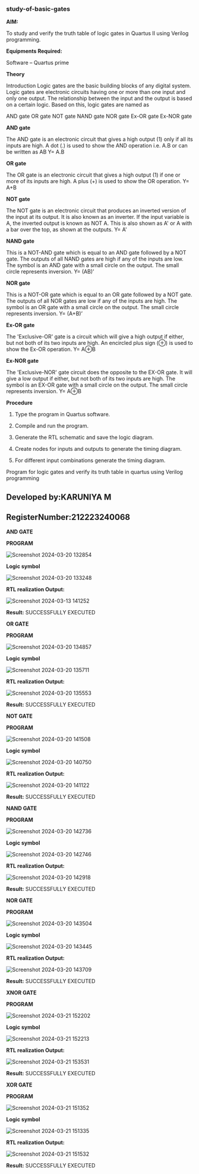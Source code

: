 ### study-of-basic-gates

**AIM:** 

To study and verify the truth table of logic gates in Quartus II using Verilog programming.

**Equipments Required:**

Software – Quartus prime 

**Theory**

Introduction Logic gates are the basic building blocks of any digital system. Logic gates are electronic circuits having one or more than one input and only one output. The relationship between the input and the output is based on a certain logic. Based on this, logic gates are named as

AND gate OR gate NOT gate NAND gate NOR gate Ex-OR gate Ex-NOR gate

**AND gate**

The AND gate is an electronic circuit that gives a high output (1) only if all its inputs are high. A dot (.) is used to show the AND operation i.e. A.B or can be written as AB
Y= A.B

**OR gate** 

The OR gate is an electronic circuit that gives a high output (1) if one or more of its inputs are high. A plus (+) is used to show the OR operation.
Y= A+B

**NOT gate**

The NOT gate is an electronic circuit that produces an inverted version of the input at its output. It is also known as an inverter. If the input variable is A, the inverted output is known as NOT A. This is also shown as A' or A with a bar over the top, as shown at the outputs.
Y= A'

**NAND gate**

This is a NOT-AND gate which is equal to an AND gate followed by a NOT gate. The outputs of all NAND gates are high if any of the inputs are low. The symbol is an AND gate with a small circle on the output. The small circle represents inversion.
Y= (AB)’

**NOR gate**

This is a NOT-OR gate which is equal to an OR gate followed by a NOT gate. The outputs of all NOR gates are low if any of the inputs are high. The symbol is an OR gate with a small circle on the output. The small circle represents inversion.
Y= (A+B)’

**Ex-OR gate**

The 'Exclusive-OR' gate is a circuit which will give a high output if either, but not both of its two inputs are high. An encircled plus sign (⊕) is used to show the Ex-OR operation.
Y= A⊕B

**Ex-NOR gate**

The 'Exclusive-NOR' gate circuit does the opposite to the EX-OR gate. It will give a low output if either, but not both of its two inputs are high. The symbol is an EX-OR gate with a small circle on the output. The small circle represents inversion.
Y= A⊕B

**Procedure** 

1.	Type the program in Quartus software.

2.	Compile and run the program.

3.	Generate the RTL schematic and save the logic diagram.

4.	Create nodes for inputs and outputs to generate the timing diagram.

5.	For different input combinations generate the timing diagram.


Program for logic gates and verify its truth table in quartus using Verilog programming

 ## Developed by:KARUNIYA M
 ## RegisterNumber:212223240068
 
 **AND GATE**
 
 **PROGRAM**
 
 ![Screenshot 2024-03-20 132854](https://github.com/naavaneetha/study-of-basic-gates/assets/162658262/d764b4bb-3b25-4ccb-9c03-31a2ab6ce902)

**Logic symbol**

![Screenshot 2024-03-20 133248](https://github.com/naavaneetha/study-of-basic-gates/assets/162658262/4d4a676d-0792-409e-92b5-3bd66081f4f0)

**RTL realization Output:**

![Screenshot 2024-03-13 141252](https://github.com/naavaneetha/study-of-basic-gates/assets/162658262/4d9e2df8-140e-4984-8e1e-2383989cd60a)

**Result:**
SUCCESSFULLY EXECUTED

**OR GATE**
 
 **PROGRAM**

![Screenshot 2024-03-20 134857](https://github.com/karuniya2005/study-of-basic-gates/assets/161425769/19aa4eb5-6304-4593-8445-60419b91e60c)

**Logic symbol**

![Screenshot 2024-03-20 135711](https://github.com/karuniya2005/study-of-basic-gates/assets/161425769/d0bc0b9a-baad-492a-8b49-1233e3a6e548)


**RTL realization Output:**

![Screenshot 2024-03-20 135553](https://github.com/karuniya2005/study-of-basic-gates/assets/161425769/630faa2d-b191-4696-99aa-1a5f93785712)

**Result:**
SUCCESSFULLY EXECUTED

**NOT GATE**
 
 **PROGRAM**

![Screenshot 2024-03-20 141508](https://github.com/karuniya2005/study-of-basic-gates/assets/161425769/2618d33b-d7dc-4ef2-a24b-e9c7a8747b52)

**Logic symbol**

![Screenshot 2024-03-20 140750](https://github.com/karuniya2005/study-of-basic-gates/assets/161425769/5a58aa29-ba6d-4090-8ef1-ba3c3de3f0da)

**RTL realization Output:**

![Screenshot 2024-03-20 141122](https://github.com/karuniya2005/study-of-basic-gates/assets/161425769/e848eb63-03b6-4d78-95c7-47013243353d)

**Result:**
SUCCESSFULLY EXECUTED

**NAND GATE**
 
 **PROGRAM**

![Screenshot 2024-03-20 142736](https://github.com/karuniya2005/study-of-basic-gates/assets/161425769/1ec3698b-44ae-4af2-9dee-ce011546f5d2)


**Logic symbol**

![Screenshot 2024-03-20 142746](https://github.com/karuniya2005/study-of-basic-gates/assets/161425769/1fbbfe23-249d-4b02-9ecb-adb9f3bfcadd)


**RTL realization Output:**


![Screenshot 2024-03-20 142918](https://github.com/karuniya2005/study-of-basic-gates/assets/161425769/9317ed9e-de81-4f17-b8f1-465e3b8620cf)

**Result:**
SUCCESSFULLY EXECUTED

**NOR GATE**
 
 **PROGRAM**
 
![Screenshot 2024-03-20 143504](https://github.com/karuniya2005/study-of-basic-gates/assets/161425769/c40761e8-44f0-485c-a5b2-0f4c46860a3f)

**Logic symbol**

![Screenshot 2024-03-20 143445](https://github.com/karuniya2005/study-of-basic-gates/assets/161425769/2ad3a83c-f8f9-4e58-ab9b-96ff3584f3eb)

**RTL realization Output:**

![Screenshot 2024-03-20 143709](https://github.com/karuniya2005/study-of-basic-gates/assets/161425769/4ee516c2-64e3-465c-ada8-5918d2d63485)

**Result:**
SUCCESSFULLY EXECUTED

**XNOR GATE**
 
 **PROGRAM**

![Screenshot 2024-03-21 152202](https://github.com/karuniya2005/study-of-basic-gates/assets/161425769/d32f2a6c-9da0-41cd-8f63-11b611bddd5e)


**Logic symbol**

![Screenshot 2024-03-21 152213](https://github.com/karuniya2005/study-of-basic-gates/assets/161425769/8b90ad0a-b71f-4bff-9a9d-49e575202be5)

**RTL realization Output:**

![Screenshot 2024-03-21 153531](https://github.com/karuniya2005/study-of-basic-gates/assets/161425769/7d9217ff-c6db-4ff6-b5ac-a6c97ef63ca0)


**Result:**
SUCCESSFULLY EXECUTED


**XOR GATE**
 
 **PROGRAM**

![Screenshot 2024-03-21 151352](https://github.com/karuniya2005/study-of-basic-gates/assets/161425769/39b84519-e8aa-42dd-8691-66400d391556)


**Logic symbol**

![Screenshot 2024-03-21 151335](https://github.com/karuniya2005/study-of-basic-gates/assets/161425769/a45a815c-7f70-4ccd-a56f-7a117ecac277)



**RTL realization Output:**

![Screenshot 2024-03-21 151532](https://github.com/karuniya2005/study-of-basic-gates/assets/161425769/4638b5a4-3e1b-483f-82fd-1e01f35df260)

**Result:**
SUCCESSFULLY EXECUTED




